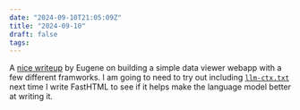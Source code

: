 ```yaml
---
date: "2024-09-10T21:05:09Z"
title: "2024-09-10"
draft: false
tags:
---
```


A [nice writeup](https://eugeneyan.com/writing/web-frameworks/) by Eugene on building a simple data viewer webapp with a few different framworks.
I am going to need to try out including [`llm-ctx.txt`](https://docs.fastht.ml/llms-ctx.txt) next time I write FastHTML to see if it helps make the language model better at writing it.
